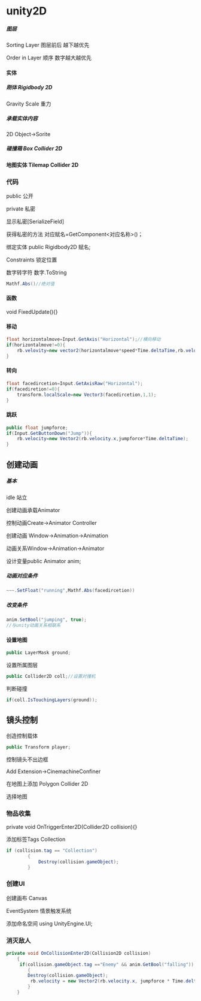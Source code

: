 # unity2D

##### 图层

Sorting Layer 图层前后 越下越优先

Order in Layer 顺序 数字越大越优先

#### 实体

##### 刚体 Rigidbody 2D

Gravity Scale 重力

##### 承载实体内容

2D Object→Sorite

##### 碰撞箱 Box Collider 2D



#### 地图实体 Tilemap Collider 2D



### 代码

public 公开

private 私密

显示私密[SerializeField]

获得私密的方法 对应赋名=GetComponent\<对应名称>()；

绑定实体 public Rigidbody2D 赋名;

Constraints 锁定位置

数字转字符 数字.ToString

```c#
Mathf.Abs()//绝对值
```



#### 函数

void FixedUpdate(){}

#### 移动

```c#
float horizontalmove=Input.GetAxis("Horizontal");//横向移动
if(horizontalmove!=0){
    rb.velovity=new vector2(horizontalmove*speed*Time.deltaTime,rb.velocityw.y);
}
```

#### 转向

```c#
float facedircetion=Input.GetAxisRaw("Horizontal");
if(facediretion!=0){
    transform.localScale=new Vector3(facedircetion,1,1);
}
```

#### 跳跃

```c#
public float jumpforce;
if(Input.GetButtonDown("Jump")){
    rb.velocity=new Vector2(rb.velocity.x,jumpforce*Time.deltaTime);
}
```





## 创建动画

##### 基本

idle 站立

创建动画承载Animator

控制动画Create→Animator Controller

创建动画 Window→Animation→Animation

动画关系Window→Animation→Animator

设计变量public Animator anim;

##### 动画对应条件

```c#
~~~.SetFloat("running",Mathf.Abs(facedircetion))
```

##### 改变条件

```c#
anim.SetBool("jumping", true);
//与unity动画关系相联系
```

#### 设置地图

```c#
public LayerMask ground;
```

设置所属图层

```c#
public Collider2D coll;//设置对撞机
```

判断碰撞

```c#
if(coll.IsTouchingLayers(ground));
```

## 镜头控制

创造控制载体

```c#
public Transform player;
```

控制镜头不出边框

Add Extension→CinemachineConfiner

在地图上添加 Polygon Collider 2D

选择地图

### 物品收集

private void OnTriggerEnter2D(Collider2D collision){}

添加标签Tags  Collection

```c#
if (collision.tag == "Collection") 
        {
            Destroy(collision.gameObject);
        }
```

### 创建UI

创建画布 Canvas

EventSystem 情景触发系统

添加命名空间 using UnityEngine.UI;

### 消灭敌人

```c#
private void OnCollisionEnter2D(Collision2D collision)
    {
     if(collision.gameObject.tag =="Enemy" && anim.GetBool("falling"))
        {
		Destroy(collision.gameObject);
         rb.velocity = new Vector2(rb.velocity.x, jumpforce * Time.deltaTime);
        }
    }
```

